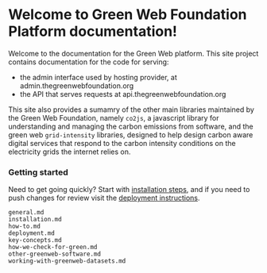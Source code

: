 <!-- .. Green Web Foundation Admin Portal documentation master file, created by -->
   <!-- sphinx-quickstart on Mon Sep 27 16:10:30 2021. -->
   <!-- You can adapt this file completely to your liking, but it should at least -->
   <!-- contain the root `toctree` directive. -->

Welcome to Green Web Foundation Platform documentation!
=============================================================

Welcome to the documentation for the Green Web platform. This site project contains documentation for the code for serving:

- the admin interface used by hosting provider, at admin.thegreenwebfoundation.org
- the API that serves requests at api.thegreenwebfoundation.org

This site also provides a sumamry of the other main libraries maintained by the Green Web Foundation, namely `co2js`, a javascript library for understanding and managing the carbon emissions from software, and the green web `grid-intensity` libraries, designed to help design carbon aware digital services that respond to the carbon intensity conditions on the electricity grids the internet relies on.

### Getting started

Need to get going quickly? Start with [installation steps](installation.md), and if you need to push changes for review visit the [deployment instructions](deployment.md).

```{toctree}
general.md
installation.md
how-to.md
deployment.md
key-concepts.md
how-we-check-for-green.md
other-greenweb-software.md
working-with-greenweb-datasets.md

